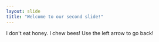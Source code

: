 ```yaml
---
layout: slide
title: "Welcome to our second slide!"
---
```

I don't eat honey. I chew bees!
Use the left arrow to go back!
